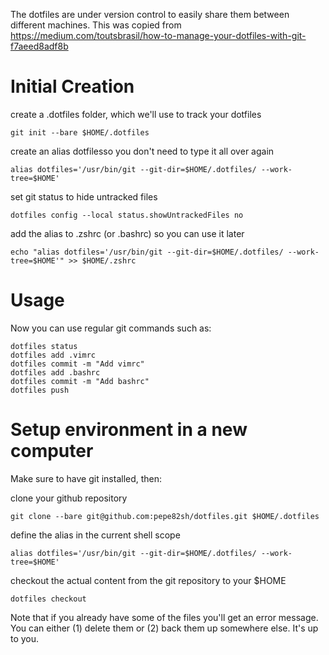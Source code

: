 The dotfiles are under version control to easily share them between different machines.
This was copied from https://medium.com/toutsbrasil/how-to-manage-your-dotfiles-with-git-f7aeed8adf8b

Initial Creation
================
create a .dotfiles folder, which we'll use to track your dotfiles
```
git init --bare $HOME/.dotfiles
```

create an alias dotfilesso you don't need to type it all over again
```
alias dotfiles='/usr/bin/git --git-dir=$HOME/.dotfiles/ --work-tree=$HOME'
```

set git status to hide untracked files
```
dotfiles config --local status.showUntrackedFiles no
```

add the alias to .zshrc (or .bashrc) so you can use it later
```
echo "alias dotfiles='/usr/bin/git --git-dir=$HOME/.dotfiles/ --work-tree=$HOME'" >> $HOME/.zshrc
```

Usage
=====
Now you can use regular git commands such as:
```
dotfiles status
dotfiles add .vimrc
dotfiles commit -m "Add vimrc"
dotfiles add .bashrc
dotfiles commit -m "Add bashrc"
dotfiles push
```

Setup environment in a new computer
===================================
Make sure to have git installed, then:

clone your github repository
```
git clone --bare git@github.com:pepe82sh/dotfiles.git $HOME/.dotfiles
```

define the alias in the current shell scope
```
alias dotfiles='/usr/bin/git --git-dir=$HOME/.dotfiles/ --work-tree=$HOME'
```

checkout the actual content from the git repository to your $HOME
```
dotfiles checkout
```

Note that if you already have some of the files you'll get an error message. You can either (1) delete them or (2) back them up somewhere else. It's up to you.
